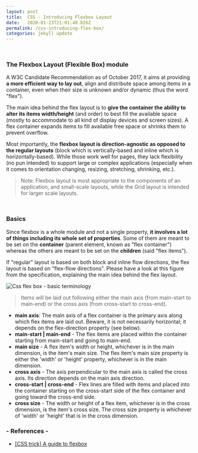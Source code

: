 ```yaml
---
layout: post
title:  CSS - Introducing Flexbox Layout
date:   2020-01-23T21:01:40.026Z
permalink: /css-introducing-flex-box/
categories: jekyll update
---
```

``` ``` 
### The Flexbox Layout (Flexible Box) module

A W3C Candidate Recommendation as of October 2017, it aims at providing **a more efficient way to lay out**, align and distribute space among items in a container, even when their size is unknown and/or dynamic (thus the word "flex").

The main idea behind the flex layout is to **give the container the ability to alter its items width/height** (and order) to best fill the available space (mostly to accommodate to all kind of display devices and screen sizes). A flex container expands items to fill available free space or shrinks them to prevent overflow.

Most importantly, the **flexbox layout is direction-agnostic as opposed to the regular layouts** (block which is vertically-based and inline which is horizontally-based). While those work well for pages, they lack flexibility (no pun intended) to support large or complex applications (especially when it comes to orientation changing, resizing, stretching, shrinking, etc.).

> Note: Flexbox layout is most appropriate to the components of an application, and small-scale layouts, while the Grid layout is intended for larger scale layouts.

``` ``` 
### Basics

Since flexbox is a whole module and not a single property, **it involves a lot of things including its whole set of properties**. Some of them are meant to be set on the **container** (parent element, known as "flex container") whereas the others are meant to be set on the **children** (said "flex items").

If "regular" layout is based on both block and inline flow directions, the flex layout is based on "flex-flow directions". Please have a look at this figure from the specification, explaining the main idea behind the flex layout.

![Css flex box - basic terminology](https://codersnack.com/assets/images/css-flex-box-basics.png)

> Items will be laid out following either the main axis (from main-start to main-end) or the cross axis (from cross-start to cross-end).

- **main axis**: The main axis of a flex container is the primary axis along which flex items are laid out. Beware, it is not necessarily horizontal; it depends on the flex-direction property (see below).
- **main-start | main-end** - The flex items are placed within the container starting from main-start and going to main-end.
- **main size** - A flex item's width or height, whichever is in the main dimension, is the item's main size. The flex item's main size property is either the 'width' or 'height' property, whichever is in the main dimension.
- **cross axis** - The axis perpendicular to the main axis is called the cross axis. Its direction depends on the main axis direction.
- **cross-start | cross-end** - Flex lines are filled with items and placed into the container starting on the cross-start side of the flex container and going toward the cross-end side.
- **cross size** - The width or height of a flex item, whichever is in the cross dimension, is the item's cross size. The cross size property is whichever of 'width' or 'height' that is in the cross dimension.



### - References -

- [[CSS trick] A guide to flexbox](https://css-tricks.com/snippets/css/a-guide-to-flexbox/)
